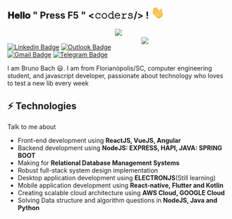 <h2> 𝐇𝐞𝐥𝐥𝐨 " Press F5 " <𝚌𝚘𝚍𝚎𝚛𝚜/> ! <img src="https://raw.githubusercontent.com/ABSphreak/ABSphreak/master/gifs/Hi.gif" width="30px"></h2>

<div align="center">
    	<img src="https://brunobach.herokuapp.com/image">
</div>

<img align='right' src='https://user-images.githubusercontent.com/5713670/87202985-820dcb80-c2b6-11ea-9f56-7ec461c497c3.gif' width='200"'>

 [![Linkedin Badge](https://img.shields.io/badge/-brunobach-blue?style=flat-square&logo=Linkedin&logoColor=white&link=https://www.linkedin.com/in/bruno-bach/)](https://www.linkedin.com/in/bruno-bach/) [![Outlook Badge](https://img.shields.io/badge/-brunobach_sl-informational?style=flat-square&labelColor=9&logo=Microsoft-Outlook&link=mailto:brunobach_sl@hotmail.com)](mailto:brunobach_sl@hotmail.com)
[![Gmail Badge](https://img.shields.io/badge/-bruno.bach13-c14438?style=flat-square&logo=Gmail&logoColor=white&link=mailto:bruno.bach13@gmail.com)](mailto:bruno.bach13@gmail.com)
[![Telegram Badge](https://img.shields.io/badge/-Telegram-1ca0f1?style=flat-square&labelColor=1ca0f1&logo=telegram&logoColor=white&link=https://t.me/brunobach)](https://t.me/brunobach)

I am Bruno Bach 😃. I am from Florianópolis/SC, computer engineering student, and javascript developer, passionate about technology who loves to test a new lib every week
## ⚡ Technologies
Talk to me about
- Front-end development using **ReactJS, VueJS, Angular**
- Backend development using **NodeJS: EXPRESS, HAPI, JAVA: SPRING BOOT**
- Making for **Relational Database Management Systems**
- Robust full-stack system design implementation
- Desktop application development using **ELECTRONJS**(Still learning)
- Mobile application development using **React-native, Flutter and Kotlin**
- Creating scalable cloud architecture using **AWS Cloud, GOOGLE Cloud**
- Solving Data structure and algorithm questions in **NodeJS, Java and Python**
